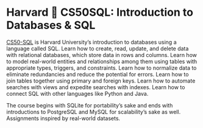 # Harvard 🦆 CS50SQL: Introduction to Databases & SQL

[CS50-SQL](https://www.harvardonline.harvard.edu/course/cs50s-introduction-databases-sql) is Harvard University’s introduction to databases using a language called SQL. Learn how to create, read, update, and delete data with relational databases, which store data in rows and columns. Learn how to model real-world entities and relationships among them using tables with appropriate types, triggers, and constraints. Learn how to normalize data to eliminate redundancies and reduce the potential for errors. Learn how to join tables together using primary and foreign keys. Learn how to automate searches with views and expedite searches with indexes. Learn how to connect SQL with other languages like Python and Java. 

   The course begins with SQLite for portability’s sake and ends with introductions to PostgreSQL and MySQL for scalability’s sake as well. Assignments inspired by real-world datasets.

